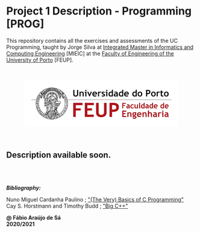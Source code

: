 # Project 1 Description - Programming [PROG]

This repository contains all the exercises and assessments of the UC Programming, taught by Jorge Silva at [Integrated Master in Informatics and Computing Engineering](https://sigarra.up.pt/feup/pt/cur_geral.cur_view?pv_curso_id=742) [MIEIC] at the [Faculty of Engineering of the University of Porto](https://sigarra.up.pt/feup/pt/web_page.Inicial) [FEUP]. <br/>

<br/>
<p align="center">
  <img 
      title = "FEUP logo"
      src = "Images/FEUP_logo.png" 
      alt = "FEUP Logo" 
    />
</p>

<br/>

## Description available soon.
<br/>

<br>

***Bibliography:*** 

Nuno Miguel Cardanha Paulino ; ["(The Very) Basics of C Programming"](https://paginas.fe.up.pt/~nmcp/basicsofC_v065.pdf) <br>
Cay S. Horstmann and Timothy Budd ; ["Big C++"](https://horstmann.com/bigcpp/bigcpp1.html)

**@ Fábio Araújo de Sá** <br/>
**2020/2021**
